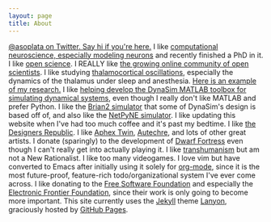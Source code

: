 ```yaml
---
layout: page
title: About
---
```


[@asoplata on Twitter. Say hi if you're here.](https://twitter.com/asoplata) I
like [computational neuroscience, especially modeling
neurons](https://en.wikipedia.org/wiki/Computational_neuroscience) and recently
finished a PhD in it. I like [open
science](https://en.wikipedia.org/wiki/Open_science). I REALLY like [the growing
online community of open
scientists](https://twitter.com/asoplata/lists/opencompneuroscience).  I like
studying [thalamocortical
oscillations](http://www.scholarpedia.org/article/Thalamocortical_oscillations),
especially the dynamics of the thalamus under sleep and anesthesia. [Here is an
example of my
research.](http://asoplata.github.io/posters/ASoplata-SFN2016-poster.pdf) I like
[helping develop the DynaSim MATLAB toolbox for simulating dynamical
systems](https://github.com/dynasim/dynasim), even though I really don't like
MATLAB and prefer Python. I like the [Brian2
simulator](https://brian2.readthedocs.io/en/stable/) that some of DynaSim's
design is based off of, and also like the [NetPyNE
simulator](http://netpyne.org/). I like updating this website when I've had too
much coffee and it's past my bedtime. I like [the Designers
Republic](http://www.thedesignersrepublic.com/).  I like [Aphex
Twin](https://warp.net/artists/aphex-twin/),
[Autechre](https://autechre.bleepstores.com/), and lots of other great artists.
I donate (sparingly) to the development of [Dwarf
Fortress](http://www.bay12games.com/dwarves/) even though I can't really get
into actually playing it. I like
[transhumanism](https://en.wikipedia.org/wiki/Transhumanism) but am not a New
Rationalist. I like too many videogames.  I love vim but have converted to Emacs
after initially using it solely for [org-mode](http://orgmode.org/), since it is
the most future-proof, feature-rich todo/organizational system I've ever come
across. I like donating to the [Free Software Foundation](http://www.fsf.org/)
and especially the [Electronic Frontier Foundation](https://www.eff.org/), since
their work is only going to become more important.  This site currently uses the
<a href="http://jekyllrb.com" target="_blank">Jekyll</a> theme <a
href="http://lanyon.getpoole.com" target="_blank">Lanyon</a>, graciously hosted
by <a href="https://pages.github.com" target="_blank">GitHub Pages</a>.
